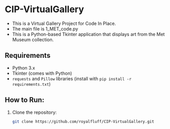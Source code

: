 # CIP-VirtualGallery
- This is a Virtual Gallery Project for Code In Place.
- The main file is 1_MET_code.py
- This is a Python-based Tkinter application that displays art from the Met Museum collection.

## Requirements
- Python 3.x
- Tkinter (comes with Python)
- `requests` and `Pillow` libraries (install with `pip install -r requirements.txt`)

## How to Run:
1. Clone the repository:
   ```bash
   git clone https://github.com/royalfluff/CIP-VirtualGallery.git
